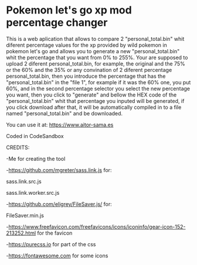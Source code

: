 
# Pokemon let's go xp mod percentage changer
This is a web aplication that allows to compare 2 "personal_total.bin" whit diferent percentage values for the xp
provided by wild pokemon in pokemon let's go and allows you to generate a new "personal_total.bin" whit the 
percentage that you want from 0% to 255%.
Your are supposed to upload 2 diferent personal_total.bin, for example, the original and the 75% or the 60% and the
35% or any convination of 2 diferent percentage personal_total.bin, then you introduce the percentage that has the 
"personal_total.bin" in the "file 1", for example if it was the 60% one, you put 60%, and in the second percentage
selector you select the new percentage you want, then you click to "generate" and bellow the HEX code of the "personal_total.bin"
whit that percentage you inputed will be generated, if you click download after that, it will be automatically compiled in to
a file named "personal_total.bin" and be downloaded.

You can use it at: https://www.aitor-sama.es

Coded in CodeSandbox


CREDITS:

-Me for creating the tool

-https://github.com/mgreter/sass.link.js for:

sass.link.src.js	

sass.link.worker.src.js

-https://github.com/eligrey/FileSaver.js/ for:

FileSaver.min.js

-https://www.freefavicon.com/freefavicons/icons/iconinfo/gear-icon-152-213252.html for the favicon

-https://purecss.io for part of the css 

-https://fontawesome.com for some icons
